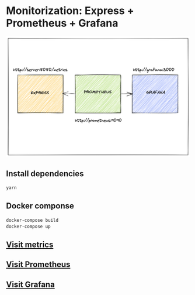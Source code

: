 # Monitorization: Express + Prometheus + Grafana
![stack](./images/env.png)


## Install dependencies

```bash
yarn
```

## Docker componse

```bash
docker-compose build
docker-compose up
```

## [Visit metrics](http://localhost:8080/metrics)

## [Visit Prometheus](http://localhost:9090)

## [Visit Grafana](http://localhost:3000)
